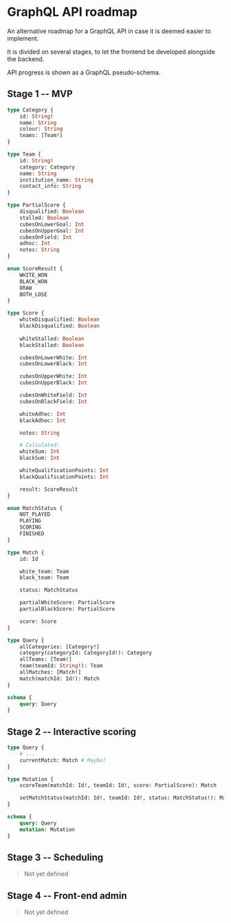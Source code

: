 # GraphQL API roadmap

An alternative roadmap for a GraphQL API in case it is deemed easier to implement.

It is divided on several stages, to let the frontend be developed alongside the backend.

API progress is shown as a GraphQL pseudo-schema.

## Stage 1 -- MVP

```graphql
type Category {
    id: String!
    name: String
    colour: String
    teams: [Team!]
}

type Team {
    id: String!
    category: Category
    name: String
    institution_name: String
    contact_info: String
}

type PartialScore {
    disqualified: Boolean
    stalled: Boolean
    cubesOnLowerGoal: Int
    cubesOnUpperGoal: Int
    cubesOnField: Int
    adhoc: Int
    notes: String
}

enum ScoreResult {
    WHITE_WON
    BLACK_WON
    DRAW
    BOTH_LOSE
}

type Score {
    whiteDisqualified: Boolean
    blackDisqualified: Boolean
    
    whiteStalled: Boolean
    blackStalled: Boolean

    cubesOnLowerWhite: Int
    cubesOnLowerBlack: Int

    cubesOnUpperWhite: Int
    cubesOnUpperBlack: Int

    cubesOnWhiteField: Int
    cubesOnBlackField: Int

    whiteAdhoc: Int
    blackAdhoc: Int

    notes: String

    # Calculated:
    whiteSum: Int
    blackSum: Int

    whiteQualificationPoints: Int
    blackQualificationPoints: Int

    result: ScoreResult
}

enum MatchStatus {
    NOT_PLAYED
    PLAYING
    SCORING
    FINISHED
}

type Match {
    id: Id

    white_team: Team
    black_team: Team

    status: MatchStatus

    partialWhiteScore: PartialScore
    partialBlackScore: PartialScore

    score: Score
}

type Query {
    allCategories: [Category!]
    category(categoryId: CategoryId!): Category
    allTeams: [Team!]
    team(teamId: String!): Team
    allMatches: [Match!]
    match(matchId: Id!): Match
}

schema {
    query: Query
}
```

## Stage 2 -- Interactive scoring

```graphql
type Query {
    # ...
    currentMatch: Match # Maybe?
}

type Mutation {
    scoreTeam(matchId: Id!, teamId: Id!, score: PartialScore): Match

    setMatchStatus(matchId: Id!, teamId: Id!, status: MatchStatus!): Match
}

schema {
    query: Query
    mutation: Mutation
}
```

## Stage 3 -- Scheduling

> Not yet defined

## Stage 4 -- Front-end admin

> Not yet defined
